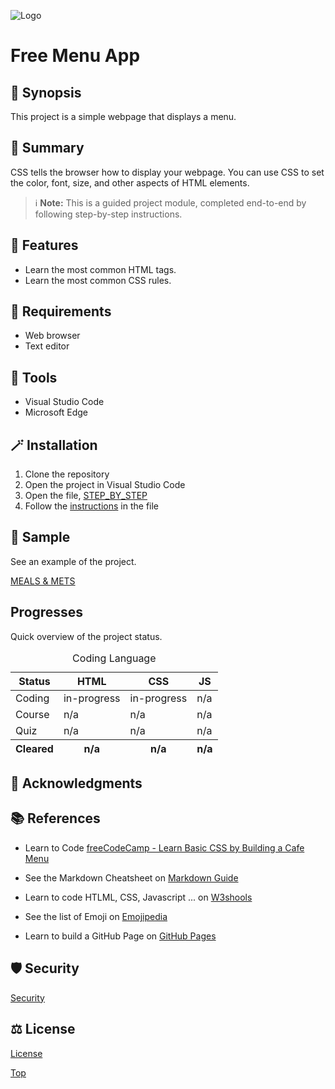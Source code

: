 ![Logo](banner.png)


#  Free Menu App

## 💭 Synopsis

This project is a simple webpage that displays a menu.

## 📝 Summary

CSS tells the browser how to display your webpage. You can use CSS to set the color, font, size, and other aspects of HTML elements.


> ℹ️ **Note:** This is a guided project module, completed end-to-end by following step-by-step instructions. 

## 🧩 Features

- Learn the most common HTML tags.
- Learn the most common CSS rules.


## 🔧 Requirements

- Web browser
- Text editor

## 🧰 Tools

- Visual Studio Code
- Microsoft Edge

## 🪄 Installation

1. Clone the repository
2. Open the project in Visual Studio Code
3. Open the file, [STEP_BY_STEP](STEP_BY_STEP.md)
4. Follow the [instructions](STEP_BY_STEP.md) in the file

## 🧪 Sample

See an example of the project.

[MEALS & METS](https://mealsnmets.netlify.app)


## Progresses

Quick overview of the project status.
<table>
    <caption> Coding Language </caption>
    <thead>
         <tr><th>Status</th><th>HTML</th><th>CSS</th><th>JS </th></tr>
    </thead>
    <tbody>
        <tr><td>Coding</td><td>in-progress</td><td>in-progress</td><td>n/a</td></tr>
        <tr><td>Course</td><td>n/a</td><td>n/a</td><td>n/a</td></tr>
        <tr><td>Quiz</td><td>n/a</td><td>n/a</td><td>n/a</td></tr>
    </tbody>
    <tfoot>
        <tr><th>Cleared</th><th>n/a</th><th>n/a</th><th>n/a</th></tr>
    </tfoot>
</table>

## 🤝 Acknowledgments

## 📚 References

- Learn to Code [freeCodeCamp - Learn Basic CSS by Building a Cafe Menu ](https://www.freecodecamp.org/learn/2022/responsive-web-design/learn-basic-css-by-building-a-cafe-menu "From the Front-End Developer Roadmap")

- See the Markdown Cheatsheet on [Markdown Guide](www.markdownguide.org "Reference website about Markdown Language.")

- Learn to code HTLML, CSS, Javascript ... on [W3shools](www.w3schools.com "World's largest web developer site.")

- See the list of Emoji on [Emojipedia](http://www.emojipedia.org "Emoji reference site.") 

- Learn to build a GitHub Page on [GitHub Pages](https://tomcam.github.io/least-github-pages/ "The Least You Need to Know About GitHub Pages")

## 🛡️ Security
[Security](SECURITY)

## ⚖️ License

[License](LICENSE)

<a href="#">Top</a>